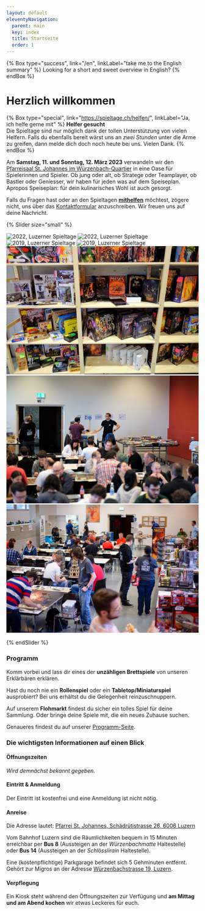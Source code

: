 ```yaml
---
layout: default
eleventyNavigation:
  parent: main
  key: index
  title: Startseite
  order: 1
---
```


{% Box type="success", link="/en", linkLabel="take me to the English summary" %}
Looking for a short and sweet overview in English?
{% endBox %}

# Herzlich willkommen

{% Box type="special", link="https://spieltage.ch/helfen/", linkLabel="Ja, ich helfe gerne mit" %}
**Helfer gesucht**\
Die Spieltage sind nur möglich dank der tollen Unterstützung von vielen Helfern. Falls du ebenfalls bereit wärst uns an _zwei Stunden_ unter die Arme zu greifen, dann melde dich doch noch heute bei uns. Vielen Dank.
{% endBox %}

Am **Samstag, 11. und Sonntag, 12. März 2023** verwandeln wir den [Pfarreisaal St. Johannes im Würzenbach-Quartier](https://www.google.com/maps/place/Katholische+Pfarrei+St.+Johannes+Luzern+-+W%C3%BCrzenbach/@47.0557335,8.3467125,18z/data=!4m5!3m4!1s0x478ffbe4a1717e11:0x63ba1cf90c4e4c46!8m2!3d47.055803!4d8.3448403) in eine Oase für Spielerinnen und Spieler. Ob jung oder alt, ob Stratege oder Teamplayer, ob Bastler oder Geniesser, wir haben für jeden was auf dem Speiseplan. Apropos Speiseplan: für dein kulinarisches Wohl ist auch gesorgt.

Falls du Fragen hast oder an den Spieltagen [**mithelfen**](/helfen) möchtest, zögere nicht, uns über das [Kontaktformular](/kontakt) anzuschreiben. Wir freuen uns auf deine Nachricht.

{% Slider size="small" %}

![2022, Luzerner Spieltage](./images/2022-spieltage-01.jpg)
![2022, Luzerner Spieltage](./images/2022-spieltage-04.jpg)
![2019, Luzerner Spieltage](./images/2019-spieltage-07.jpg)
![2019, Luzerner Spieltage](./images/2019-spieltage-03.jpg)
![2018, Luzerner Spieltage](./images/2018-spieltage-01.jpg)
![2017, Luzerner Spieltage](./images/2017-spieltage-01.jpg)
![2016, Luzerner Spieltage](./images/2016-spieltage-05.jpg)

{% endSlider %}

### Programm

Komm vorbei und lass dir eines der **unzähligen Brettspiele** von unseren Erklärbären erklären.

Hast du noch nie ein **Rollenspiel** oder ein **Tabletop/Miniaturspiel** ausprobiert? Bei uns erhältst du die Gelegenheit reinzuschnuppern.

Auf unserem **Flohmarkt** findest du sicher ein tolles Spiel für deine Sammlung. Oder bringe deine Spiele mit, die ein neues Zuhause suchen.

Genaueres findest du auf unserer [Programm-Seite](/programm).

### Die wichtigsten Informationen auf einen Blick

#### Öffnungszeiten

_Wird demnächst bekannt gegeben._

#### Eintritt & Anmeldung

Der Eintritt ist kostenfrei und eine Anmeldung ist nicht nötig.

#### Anreise

Die Adresse lautet: [Pfarrei St. Johannes, Schädrütistrasse 26, 6006 Luzern](https://www.google.com/maps/place/Katholische+Pfarrei+St.+Johannes+Luzern+-+W%C3%BCrzenbach/@47.0557335,8.3467125,18z/data=!4m5!3m4!1s0x478ffbe4a1717e11:0x63ba1cf90c4e4c46!8m2!3d47.055803!4d8.3448403)

Vom Bahnhof Luzern sind die Räumlichkeiten bequem in 15 Minuten erreichbar per **Bus 8** (Aussteigen an der _Würzenbachmatte_ Haltestelle) oder **Bus 14** (Aussteigen an der _Schlösslirain_ Haltestelle).

Eine (kostenpflichtige) Parkgarage befindet sich 5 Gehminuten entfernt. Gehört zur Migros an der Adresse [Würzenbachstrasse 19, Luzern](https://www.google.com/maps/place/Migros+Supermarkt/@47.0548083,8.3433408,18.5z/data=!4m5!3m4!1s0x478ffb4e3b438fcf:0x44bae0889972cca5!8m2!3d47.0550141!4d8.3437071).

#### Verpflegung

Ein Kiosk steht während den Öffnungszeiten zur Verfügung und **am Mittag und am Abend kochen** wir etwas Leckeres für euch.
